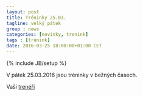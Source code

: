 ```yaml
---
layout: post
title: Tréninky 25.03.
tagline: velký pátek
group : news
categories: [novinky, trenink]
tags : [trénink]
date: 2016-03-25 18:00:00+01:00 CET
---
```

{% include JB/setup %}

V pátek 25.03.2016 jsou tréninky v bežných časech.

Vaši [trenéři](/treneri)
